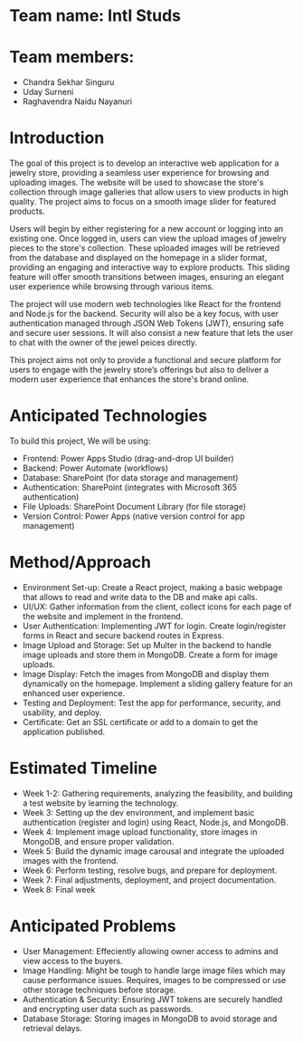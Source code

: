 # Team name: Intl Studs

# Team members: 
- Chandra Sekhar Singuru
- Uday Surneni
- Raghavendra Naidu Nayanuri

# Introduction

The goal of this project is to develop an interactive web application for a jewelry store, providing a seamless user experience for browsing and uploading images. The website will be used to showcase the store's collection through image galleries that allow users to view products in high quality. The project aims to focus on a smooth image slider for featured products.

Users will begin by either registering for a new account or logging into an existing one. Once logged in, users can view the upload images of jewelry pieces to the store's collection. These uploaded images will be retrieved from the database and displayed on the homepage in a slider format, providing an engaging and interactive way to explore products. This sliding feature will offer smooth transitions between images, ensuring an elegant user experience while browsing through various items.

The project will use modern web technologies like React for the frontend and Node.js for the backend. Security will also be a key focus, with user authentication managed through JSON Web Tokens (JWT), ensuring safe and secure user sessions. It will also consist a new feature that lets the user to chat with the owner of the jewel peices directly.

This project aims not only to provide a functional and secure platform for users to engage with the jewelry store’s offerings but also to deliver a modern user experience that enhances the store's brand online.

# Anticipated Technologies

To build this project, We will be using:

- Frontend: Power Apps Studio (drag-and-drop UI builder)
- Backend: Power Automate (workflows) 
- Database: SharePoint (for data storage and management)
- Authentication: SharePoint (integrates with Microsoft 365 authentication)
- File Uploads: SharePoint Document Library (for file storage)
- Version Control: Power Apps (native version control for app management)

# Method/Approach

- Environment Set-up: Create a React project, making a basic webpage that allows to read and write data to the DB and make api calls.
- UI/UX: Gather information from the client, collect icons for each page of the website and implement in the frontend.
- User Authentication: Implementing JWT for login. Create login/register forms in React and secure backend routes in Express.
- Image Upload and Storage: Set up Multer in the backend to handle image uploads and store them in MongoDB. Create a form for image uploads.
- Image Display: Fetch the images from MongoDB and display them dynamically on the homepage. Implement a sliding gallery feature for an enhanced user experience.
- Testing and Deployment: Test the app for performance, security, and usability, and deploy.
- Certificate: Get an SSL certificate or add to a domain to get the application published.

# Estimated Timeline

- Week 1-2: Gathering requirements, analyzing the feasibility, and building a test website by learning the technology. 
- Week 3: Setting up the dev environment, and implement basic authentication (register and login) using React, Node.js, and MongoDB.
- Week 4: Implement image upload functionality, store images in MongoDB, and ensure proper validation.
- Week 5: Build the dynamic image carousal and integrate the uploaded images with the frontend.
- Week 6: Perform testing, resolve bugs, and prepare for deployment.
- Week 7: Final adjustments, deployment, and project documentation.
- Week 8: Final week

# Anticipated Problems

- User Management: Effeciently allowing owner access to admins and view access to the buyers. 
- Image Handling: Might be tough to handle large image files which may cause performance issues. Requires, images to be compressed or use other storage techniques before storage.
- Authentication & Security: Ensuring JWT tokens are securely handled and encrypting user data such as passwords.
- Database Storage: Storing images in MongoDB to avoid storage and retrieval delays.
